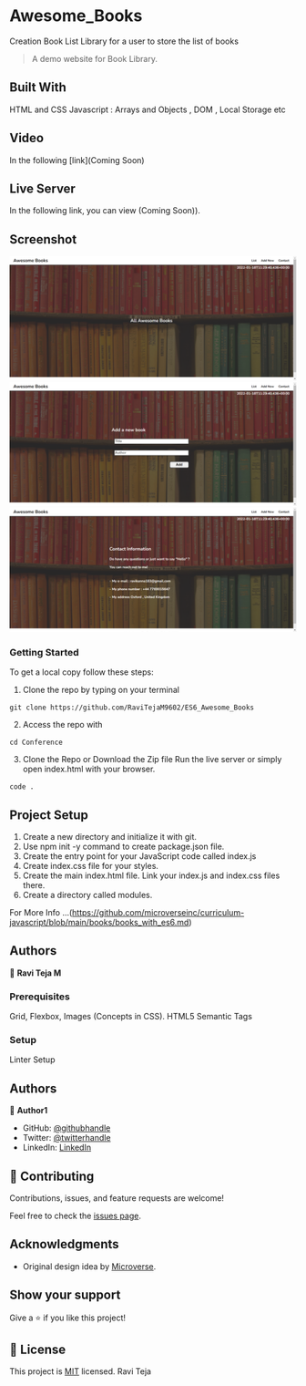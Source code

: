 # Awesome_Books
Creation Book List Library for a user to store the list of books 

> A demo website for Book Library.

## Built With

HTML and CSS
Javascript : Arrays and Objects , DOM , Local Storage etc 

## Video

In the following [link](Coming Soon)


## Live Server

In the following link, you can view (Coming Soon)).

## Screenshot

![Book_Store_App(Page1)](./images/Image1.png)
![Book_Store_App(Page2)](./images/Image2.png)
![Book_Store_App(Page3)](./images/Image3.png)

### Getting Started

To get a local copy follow these steps:

1. Clone the repo by typing on your terminal

```
git clone https://github.com/RaviTejaM9602/ES6_Awesome_Books
```

2. Access the repo with

```
cd Conference
```

3. Clone the Repo or Download the Zip file
Run the live server or simply open index.html with your browser.

```
code .
```

## Project Setup 

1. Create a new directory and initialize it with git.
2. Use npm init -y command to create package.json file.
3. Create the entry point for your JavaScript code called index.js
4. Create index.css file for your styles.
5. Create the main index.html file. Link your index.js and index.css files there.
6. Create a directory called modules.
 
 For More Info ...(https://github.com/microverseinc/curriculum-javascript/blob/main/books/books_with_es6.md)
## Authors

👤 **Ravi Teja M**

### Prerequisites
Grid, Flexbox, Images (Concepts in CSS).
HTML5 Semantic Tags

### Setup
Linter Setup

## Authors

👤 **Author1**

- GitHub: [@githubhandle](https://github.com/RaviTejaM9602/Awesome_Books)
- Twitter: [@twitterhandle](https://twitter.com/RaviTejaMekala1)
- LinkedIn: [LinkedIn](https://www.linkedin.com/in/ravi-teja-8499a31b9/)

## 🤝 Contributing

Contributions, issues, and feature requests are welcome!

Feel free to check the [issues page](../../issues/).

## Acknowledgments

- Original design idea by [Microverse](https://github.com/microverseinc/curriculum-javascript/blob/main/books/sneak_peek_v1_1.md).

## Show your support

Give a ⭐️ if you like this project!

## 📝 License

This project is [MIT](./MIT.md) licensed.
Ravi Teja 

